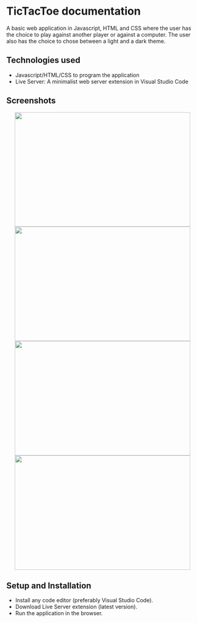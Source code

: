# TicTacToe documentation
A basic web application in Javascript, HTML and CSS where the user has the choice to play against another player or against a computer. The user also has the choice to chose 
between a light and a dark theme.

## Technologies used
- Javascript/HTML/CSS to program the application
- Live Server: A minimalist web server extension in Visual Studio Code
## Screenshots
<p align='center'>
  <img width="460" height="300" src="https://github.com/user-attachments/assets/da416955-bf9d-4e2a-a6f9-e89750ad7c96">  
  <img width="460" height="300" src="https://github.com/user-attachments/assets/bd9b11d3-fbcc-45d1-b455-c96905206f79">  
  <img width="460" height="300" src="https://github.com/user-attachments/assets/6018f67d-eb59-4575-b18c-1ceff5afe3eb">  
  <img width="460" height="300" src="https://github.com/user-attachments/assets/48b71695-240d-4830-91a2-ba56aa18e55e">  
</p>

## Setup and Installation
- Install any code editor (preferably Visual Studio Code).
- Download Live Server extension (latest version).
- Run the application in the browser.
